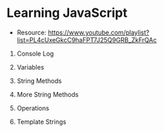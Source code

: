 # Learning JavaScript

- Resource: https://www.youtube.com/playlist?list=PL4cUxeGkcC9haFPT7J25Q9GRB_ZkFrQAc

1. Console Log

2. Variables

3. String Methods

4. More String Methods

5. Operations

6. Template Strings
